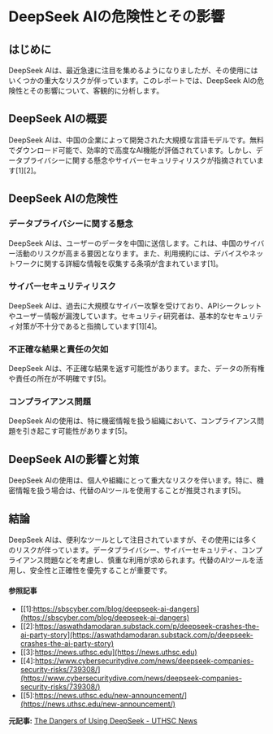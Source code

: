 # DeepSeek AIの危険性とその影響

## はじめに

DeepSeek AIは、最近急速に注目を集めるようになりましたが、その使用にはいくつかの重大なリスクが伴っています。このレポートでは、DeepSeek AIの危険性とその影響について、客観的に分析します。

## DeepSeek AIの概要

DeepSeek AIは、中国の企業によって開発された大規模な言語モデルです。無料でダウンロード可能で、効率的で高度なAI機能が評価されています。しかし、データプライバシーに関する懸念やサイバーセキュリティリスクが指摘されています[1][2]。

## DeepSeek AIの危険性

### データプライバシーに関する懸念

DeepSeek AIは、ユーザーのデータを中国に送信します。これは、中国のサイバー活動のリスクが高まる要因となります。また、利用規約には、デバイスやネットワークに関する詳細な情報を収集する条項が含まれています[1]。

### サイバーセキュリティリスク

DeepSeek AIは、過去に大規模なサイバー攻撃を受けており、APIシークレットやユーザー情報が漏洩しています。セキュリティ研究者は、基本的なセキュリティ対策が不十分であると指摘しています[1][4]。

### 不正確な結果と責任の欠如

DeepSeek AIは、不正確な結果を返す可能性があります。また、データの所有権や責任の所在が不明確です[5]。

### コンプライアンス問題

DeepSeek AIの使用は、特に機密情報を扱う組織において、コンプライアンス問題を引き起こす可能性があります[5]。

## DeepSeek AIの影響と対策

DeepSeek AIの使用は、個人や組織にとって重大なリスクを伴います。特に、機密情報を扱う場合は、代替のAIツールを使用することが推奨されます[5]。

## 結論

DeepSeek AIは、便利なツールとして注目されていますが、その使用には多くのリスクが伴っています。データプライバシー、サイバーセキュリティ、コンプライアンス問題などを考慮し、慎重な利用が求められます。代替のAIツールを活用し、安全性と正確性を優先することが重要です。

#### 参照記事
- [[1]:https://sbscyber.com/blog/deepseek-ai-dangers](https://sbscyber.com/blog/deepseek-ai-dangers)
- [[2]:https://aswathdamodaran.substack.com/p/deepseek-crashes-the-ai-party-story](https://aswathdamodaran.substack.com/p/deepseek-crashes-the-ai-party-story)
- [[3]:https://news.uthsc.edu](https://news.uthsc.edu)
- [[4]:https://www.cybersecuritydive.com/news/deepseek-companies-security-risks/739308/](https://www.cybersecuritydive.com/news/deepseek-companies-security-risks/739308/)
- [[5]:https://news.uthsc.edu/new-announcement/](https://news.uthsc.edu/new-announcement/)


**元記事:** [The Dangers of Using DeepSeek - UTHSC News](https://news.uthsc.edu/announcements/the-dangers-of-using-deepseek/)